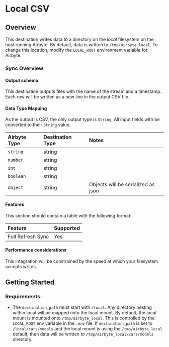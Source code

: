 # Local CSV

## Overview

This destination writes data to a directory on the _local_ filesystem on the host running Airbyte. By default, data is written to `/tmp/airbyte_local`. To change this location, modify the `LOCAL_ROOT` environment variable for Airbyte.

### Sync Overview

#### Output schema

This destination outputs files with the name of the stream and a timestamp. Each row will be written as a new line in the output CSV file.

#### Data Type Mapping

As the output is CSV, the only output type is `String`. All input fields with be converted to their `String` value.

| Airbyte Type | Destination Type | Notes |
| :--- | :--- | :--- |
| `string` | string |  |
| `number` | string |  |
| `int` | string |  |
| `boolean` | string |  |
| `object` | string | Objects will be serialized as json |

#### Features

This section should contain a table with the following format:

| Feature | Supported |
| :--- | :--- |
| Full Refresh Sync | Yes |

#### Performance considerations

This integration will be constrained by the speed at which your filesystem accepts writes.

## Getting Started

### Requirements:

* The `destination_path` must start with `/local`. Any directory nesting within local will be mapped onto the local mount. By default, the local mount is mounted onto `/tmp/airbyte_local`. This is controlled by the `LOCAL_ROOT` env variable in the `.env` file. If `destination_path` is set to `/local/cars/models` and the local mount is using the `/tmp/airbyte_local` default, then data will be written to `/tmp/airbyte_local/cars/models` directory.

